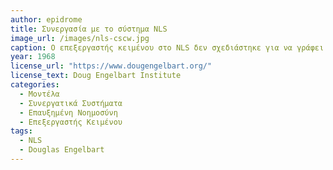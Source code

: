 ```yaml
---
author: epidrome
title: Συνεργασία με το σύστημα NLS 
image_url: /images/nls-cscw.jpg
caption: Ο επεξεργαστής κειμένου στο NLS δεν σχεδιάστηκε για να γράφει κείμενο στα αρχεία ενός χρήστη, γιατί αυτό θα ήταν απλά μια κακή προσομοίωση της γραφομηχανής. Ο σκοπός αυτού του συστήματος διάδρασης είναι η συνεργασία πολλών χρηστών ταυτόχρονα πάνω σε ένα επαυξημένο έγγραφο, το οποίο επιτρέπει, εκτός από την είσοδο νέων δεδομένων, την πλοήγηση και την οπτικοποίηση διαφορετικών όψεων. Η συνεργασία μπορεί να γίνει τόσο με το πληκτρολόγιο, όσο και με τις χειρονομίες από τον δείκτη του ποντικιού, καθώς και με ταυτόχρονη προβολή βίντεο από τον χρήστη, με στόχο την επαύξηση της νοημοσύνης, μέσω της συνεργασίας ανθρώπων και υπολογιστών.
year: 1968 
license_url: "https://www.dougengelbart.org/"
license_text: Doug Engelbart Institute 
categories:
  - Μοντέλα 
  - Συνεργατικά Συστήματα
  - Επαυξημένη Νοημοσύνη
  - Επεξεργαστής Κειμένου
tags:
  - NLS 
  - Douglas Engelbart
---
```

